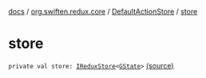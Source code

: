 [docs](../../index.md) / [org.swiften.redux.core](../index.md) / [DefaultActionStore](index.md) / [store](./store.md)

# store

`private val store: `[`IReduxStore`](../-i-redux-store.md)`<`[`GState`](index.md#GState)`>` [(source)](https://github.com/protoman92/KotlinRedux/tree/master/common\common-core\src\main\kotlin/org/swiften/redux/core/DefaultActionStore.kt#L16)